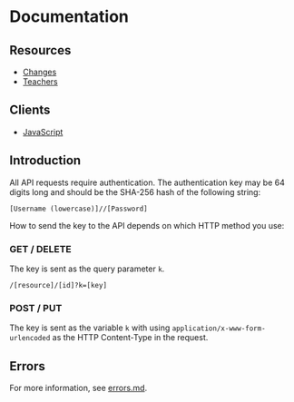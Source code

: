 # Documentation

## Resources

- [Changes](changes/README.md)
- [Teachers](teachers/README.md)

## Clients

* [JavaScript](https://gitlab.com/legionboard/javascript)

## Introduction

All API requests require authentication. The authentication key may be
64 digits long and should be the SHA-256 hash of the following string:

```
[Username (lowercase)]//[Password]
```

How to send the key to the API depends on which HTTP method you use:

### GET / DELETE

The key is sent as the query parameter `k`.

```
/[resource]/[id]?k=[key]
```

### POST / PUT

The key is sent as the variable `k` with using
`application/x-www-form-urlencoded` as the HTTP Content-Type in the
request.

## Errors

For more information, see [errors.md](errors.md).
